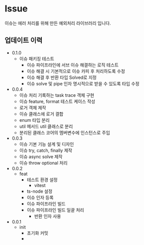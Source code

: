 # Issue

이슈는 에러 처리를 위해 만든 예외처리 라이브러리 입니다.

## 업데이트 이력

- 0.1.0
  - 이슈 패키징 테스트
    - 이슈 파이프라인에 서브 이슈 해결하는 로직 테스트
    - 이슈 해결 시 기본적으로 이슈 카피 후 처리하도록 수정
    - 이슈 해결 후 반환 타입 Solved로 지정
    - 이슈 solve 및 pipe 인자 명시적으로 받을 수 있도록 타입 수정
- 0.0.4
  - 이슈 처리 기록하는 task trace 객체 구현
  - 이슈 feature, format 테스트 케이스 작성
  - 로거 객체 제작
  - 이슈 클래스에 로거 결합
  - enum 타입 분리
  - util 메서드 util 클래스로 분리
  - 분리된 클래스 코어의 멤버변수에 인스턴스로 주입
- 0.0.3
  - 이슈 기본 기능 설계 및 디자인
  - 이슈 try, catch, finally 제작
  - 이슈 async solve 제작
  - 이슈 throw optional 처리
- 0.0.2
  - feat
    - 테스트 환경 설정
      - vitest
    - ts-node 설정
    - 이슈 인자 등록
    - 이슈 파이프라인 빌드
    - 이슈 파이프라인 빌드 일괄 처리
      - 반환 인자 사용
- 0.0.1
  - init
    - 초기화 커밋
    - 
<!-- %comspec% /k "C:\Program Files\RabbitMQ Server\rabbitmq_server-3.10.6\sbin\rabbitmq-service.bat" start & if not errorlevel 1 exit /b 0


C:\Windows\System32\cmd.exe /k cd /d C:\Program Files\RabbitMQ Server\rabbitmq_server-3.10.6\sbin && rabbitmq-service.bat start & if not errorlevel 1 exit /b 0 -->